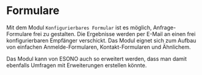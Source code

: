 # Formulare

Mit dem Modul `Konfigurierbares Formular` ist es möglich, Anfrage-Formulare frei zu gestalten. Die Ergebnisse werden per E-Mail an einen frei konfigurierbaren Empfänger verschickt. Das Modul eignet sich zum Aufbau von einfachen Anmelde-Formularen, Kontakt-Formularen und Ähnlichem.

Das Modul kann von ESONO auch so erweitert werden, dass man damit ebenfalls Umfragen mit Erweiterungen erstellen könnte.

